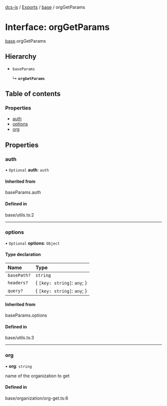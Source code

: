 [dcs-js](../README.md) / [Exports](../modules.md) / [base](../modules/base.md) / orgGetParams

# Interface: orgGetParams

[base](../modules/base.md).orgGetParams

## Hierarchy

- `baseParams`

  ↳ **`orgGetParams`**

## Table of contents

### Properties

- [auth](base.orgGetParams.md#auth)
- [options](base.orgGetParams.md#options)
- [org](base.orgGetParams.md#org)

## Properties

### <a id="auth" name="auth"></a> auth

• `Optional` **auth**: `auth`

#### Inherited from

baseParams.auth

#### Defined in

base/utils.ts:2

___

### <a id="options" name="options"></a> options

• `Optional` **options**: `Object`

#### Type declaration

| Name | Type |
| :------ | :------ |
| `basePath?` | `string` |
| `headers?` | { `[key: string]`: `any`;  } |
| `query?` | { `[key: string]`: `any`;  } |

#### Inherited from

baseParams.options

#### Defined in

base/utils.ts:3

___

### <a id="org" name="org"></a> org

• **org**: `string`

name of the organization to get

#### Defined in

base/organization/org-get.ts:6

